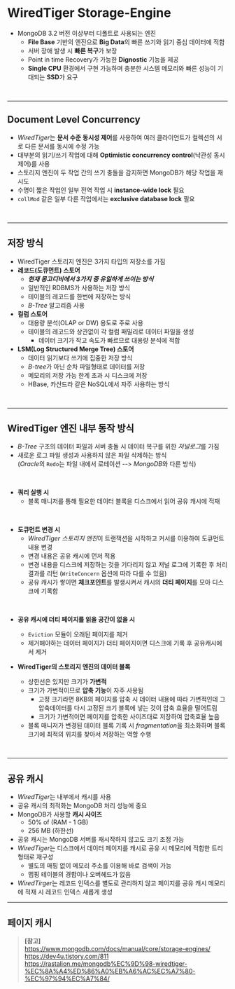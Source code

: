 # WiredTiger Storage-Engine

- MongoDB 3.2 버전 이상부터 디폴트로 사용되는 엔진
  - **File Base** 기반의 엔진으로 **Big Data**의 빠른 쓰기와 읽기 중심 데이터에 적합
  - 서버 장애 발생 시 **빠른 복구**가 보장
  - Point in time Recovery가 가능한 **Dignostic** 기능을 제공
  - **Single CPU** 환경에서 구현 가능하며 충분한 시스템 메모리와 빠른 성능이 기대되는 **SSD**가 요구

<br>

---

## **Document Level Concurrency**

- *WiredTiger*는 **문서 수준 동시성 제어**를 사용하여 여러 클라이언트가 컬렉션의 서로 다른 문서를 동시에 수정 가능
- 대부분의 읽기/쓰기 작업에 대해 **Optimistic concurrency control**(낙관성 동시 제어)를 사용
- 스토리지 엔진이 두 작업 간의 쓰기 충돌을 감지하면 MongoDB가 해당 작업을 재시도
- 수명이 짧은 작업인 일부 전역 작업 시 **instance-wide lock** 필요
- `collMod` 같은 일부 다른 작업에서는 **exclusive database lock** 필요

<br>

---

## **저장 방식**

- WiredTiger 스토리지 엔진은 3가지 타입의 저장소를 가짐
- **레코드(도큐먼트) 스토어**
  - **_현재 몽고디비에서 3가지 중 유일하게 쓰이는 방식_**
  - 일반적인 RDBMS가 사용하는 저장 방식
  - 테이블의 레코드를 한번에 저장하는 방식
  - _B-Tree_ 알고리즘 사용
- **컬럼 스토어**
  - 대용량 분석(OLAP or DW) 용도로 주로 사용
  - 테이블의 레코드와 상관없이 각 컬럼 패밀리로 데이터 파일을 생성
    - 데이터 크기가 작고 속도가 빠르므로 대용량 분석에 적합
- **LSM(Log Structured Merge Tree) 스토어**
  - 데이터 읽기보다 쓰기에 집중한 저장 방식
  - *B-tree*가 아닌 순차 파일형태로 데이터를 저장
  - 메모리의 저장 가능 한계 초과 시 디스크에 저장
  - HBase, 카산드라 같은 NoSQL에서 자주 사용하는 방식

<br>

---

## **WiredTiger 엔진 내부 동작 방식**

- _B-Tree_ 구조의 데이터 파일과 서버 충돌 시 데이터 복구를 위한 *저널로그*를 가짐
- 새로운 로그 파일 생성과 사용하지 않은 파일 삭제하는 방식
  <br>(*Oracle*의 `Redo`는 파일 내에서 로테이션 --> *MongoDB*와 다른 방식)

<br>

- **쿼리 실행 시**
  - 블록 매니저를 통해 필요한 데이터 블록을 디스크에서 읽어 공유 캐시에 적재

<br>

- **도큐먼트 변경 시**
  - *WiredTiger 스토리지 엔진*이 트랜잭션을 시작하고 커서를 이용하여 도큐먼트 내용 변경
  - 변경 내용은 공유 캐시에 먼저 적용
  - 변경 내용을 디스크에 저장하는 것을 기다리지 않고 저널 로그에 기록한 후 처리 결과를 리턴 (`WriteConcern` 옵션에 따라 다를 수 있음)
  - 공유 캐시가 쌓이면 **체크포인트**를 발생시켜서 캐시의 **더티 페이지**를 모아 디스크에 기록함

<br>

- **공유 캐시에 더티 페이지를 읽을 공간이 없을 시**

  - `Eviction` 모듈이 오래된 페이지를 제거
  - 제거해야하는 데이터 페이지가 더티 페이지이면 디스크에 기록 후 공유캐시에서 제거

- **WiredTiger의 스토리지 엔진의 데이터 블록**
  - 상한선은 있지만 크기가 **가변적**
  - 크기가 가변적이므로 **압축 기능**이 자주 사용됨
    - 고정 크기라면 8KB의 페이지를 압축 시 데이터 내용에 따라 가변적인데 그 압축데이터를 다시 고정된 크기 블록에 넣는 것이 압축 효율을 떨어트림
    - 크기가 가변적이면 페이지를 압축한 사이즈대로 저장하여 압축효율 높음
  - 블록 매니저가 변경된 데이터 블록 기록 시 *fragmentation*을 최소화하며 블록 크기에 최적의 위치를 찾아서 저장하는 역할 수행

<br>

---
## **공유 캐시**
- *WiredTiger*는 내부에서 캐시를 사용
- 공유 캐시의 최적화는 MongoDB 처리 성능에 중요
- MongoDB가 사용할 **캐시 사이즈**
  - 50% of (RAM - 1 GB)
  - 256 MB (하한선)
- 공유 캐시는 MongoDB 서버를 재시작하지 않고도 크기 조정 가능
- *WiredTiger*는 디스크에서 데이터 페이지를 캐시로 공유 시 메모리에 적합한 트리 형태로 재구성
  - 별도의 매핑 없이 메모리 주소를 이용해 바로 검색이 가능
  - 맵핑 테이블의 경합이나 오버헤드가 없음
- *WiredTirger*는 레코드 인덱스를 별도로 관리하지 않고 페이지를 공유 캐시 메모리에 적재 시 레코드 인덱스 새롭게 생성


---
## **페이지 캐시**


> **[참고]** <br> https://www.mongodb.com/docs/manual/core/storage-engines/ <br> https://dev4u.tistory.com/811 <br> https://rastalion.me/mongodb%EC%9D%98-wiredtiger-%EC%8A%A4%ED%86%A0%EB%A6%AC%EC%A7%80-%EC%97%94%EC%A7%84/
